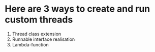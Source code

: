 # Here are 3 ways to create and run custom threads

1. Thread class extension
2. Runnable interface realisation
3. Lambda-function